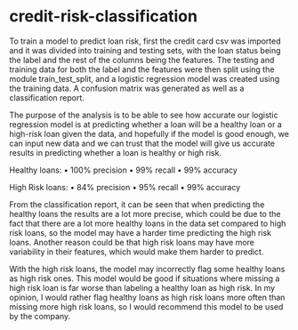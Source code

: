 # credit-risk-classification

To train a model to predict loan risk, first the credit card csv was imported and it was divided into training and testing sets, with the loan status being the label and the rest of the columns being the features. The testing and training data for both the label and the features were then split using the module train_test_split, and a logistic regression model was created using the training data. A confusion matrix was generated as well as a classification report. 

The purpose of the analysis is to be able to see how accurate our logistic regression model is at predicting whether a loan will be a healthy loan or a high-risk loan given the data, and hopefully if the model is good enough, we can input new data and we can trust that the model will give us accurate results in predicting whether a loan is healthy or high risk.

Healthy loans:
• 100% precision
• 99% recall
• 99% accuracy

High Risk loans:
• 84% precision
• 95% recall
• 99% accuracy 

From the classification report, it can be seen that when predicting the healthy loans the results are a lot more precise, which could be due to the fact that there are a lot more healthy loans in the data set compared to high risk loans, so the model may have a harder time predicting the high risk loans. Another reason could be that high risk loans may have more  variability in their features, which would make them harder to predict. 

With the high risk loans, the model may incorrectly flag some healthy loans as high risk ones. This model would be good if situations where missing a high risk loan is far worse than labeling a healthy loan as high risk. In my opinion, I would rather flag healthy loans as high risk loans more often than missing more high risk loans, so I would recommend this model to be used by the company.

